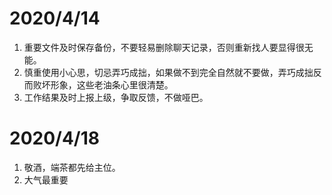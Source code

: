 # 2020/4/14
1. 重要文件及时保存备份，不要轻易删除聊天记录，否则重新找人要显得很无能。  
2. 慎重使用小心思，切忌弄巧成拙，如果做不到完全自然就不要做，弄巧成拙反而败坏形象，这些老油条心里很清楚。
3. 工作结果及时上报上级，争取反馈，不做哑巴。  
# 2020/4/18
1. 敬酒，端茶都先给主位。  
2. 大气最重要
